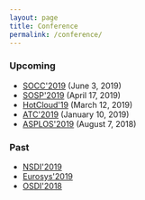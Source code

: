 ```yaml
---
layout: page
title: Conference
permalink: /conference/
---
```


### Upcoming

- [SOCC'2019](https://acmsocc.github.io/2019/) (June 3, 2019)
- [SOSP'2019](https://sosp19.rcs.uwaterloo.ca/) (April 17, 2019)
- [HotCloud'19](https://www.usenix.org/conference/hotcloud19) (March 12, 2019)
- [ATC'2019](https://www.usenix.org/conference/atc19/) (January 10, 2019)
- [ASPLOS'2019](https://asplos-conference.org/) (August 7, 2018)

### Past

- [NSDI'2019](https://www.usenix.org/conference/nsdi19)
- [Eurosys'2019](https://www.eurosys2019.org/program/accepted-papers/)
- [OSDI'2018](https://www.usenix.org/conference/osdi18/technical-sessions)